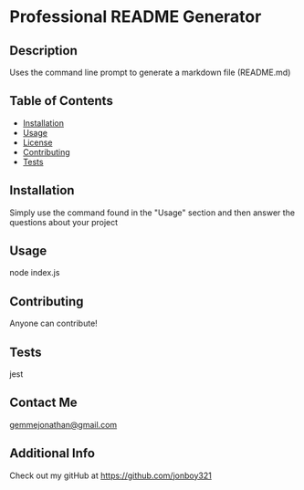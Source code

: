 # Professional README Generator
  ## Description 
  Uses the command line prompt to generate a markdown file (README.md)
  ## Table of Contents
  * [Installation](#installation)
  * [Usage](#usage)
  * [License](#license)
  * [Contributing](#contributing)
  * [Tests](#tests)
  
  ## Installation 
  Simply use the command found in the "Usage" section and then answer the questions about your project
  ## Usage 
  node index.js
  ## Contributing 
  Anyone can contribute!
  ## Tests
  jest
  ## Contact Me
  gemmejonathan@gmail.com
  ## Additional Info
  Check out my gitHub at https://github.com/jonboy321